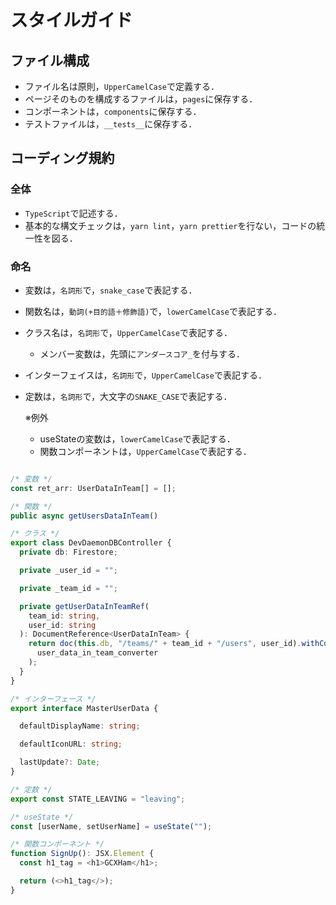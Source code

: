 # スタイルガイド

## ファイル構成

* ファイル名は原則，`UpperCamelCase`で定義する．
* ページそのものを構成するファイルは，`pages`に保存する．
* コンポーネントは，`components`に保存する．
* テストファイルは，`__tests__`に保存する．

## コーディング規約

### 全体

* `TypeScript`で記述する．
* 基本的な構文チェックは，`yarn lint`，`yarn prettier`を行ない，コードの統一性を図る．

### 命名

* 変数は，`名詞形`で，`snake_case`で表記する．
* 関数名は，`動詞(+目的語＋修飾語)`で，`lowerCamelCase`で表記する．
* クラス名は，`名詞形`で，`UpperCamelCase`で表記する．
  * メンバー変数は，先頭に`アンダースコア_`を付与する．
* インターフェイスは，`名詞形`で，`UpperCamelCase`で表記する．
* 定数は，`名詞形`で，大文字の`SNAKE_CASE`で表記する．

  ※例外
  * useStateの変数は，`lowerCamelCase`で表記する．
  * 関数コンポーネントは，`UpperCamelCase`で表記する．

```typescript

/* 変数 */
const ret_arr: UserDataInTeam[] = [];

/* 関数 */
public async getUsersDataInTeam()

/* クラス */
export class DevDaemonDBController {
  private db: Firestore;

  private _user_id = "";

  private _team_id = "";

  private getUserDataInTeamRef(
    team_id: string,
    user_id: string
  ): DocumentReference<UserDataInTeam> {
    return doc(this.db, "/teams/" + team_id + "/users", user_id).withConverter(
      user_data_in_team_converter
    );
  }
}

/* インターフェース */
export interface MasterUserData {

  defaultDisplayName: string;

  defaultIconURL: string;

  lastUpdate?: Date;
}

/* 定数 */
export const STATE_LEAVING = "leaving";

/* useState */
const [userName, setUserName] = useState("");

/* 関数コンポーネント */
function SignUp(): JSX.Element {
  const h1_tag = <h1>GCXHam</h1>;

  return (<>h1_tag</>);
}
```
